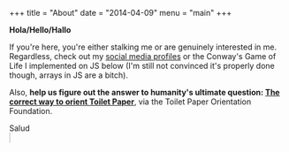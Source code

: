+++
title = "About"
date = "2014-04-09"
menu = "main"
+++

**Hola/Hello/Hallo**

If you're here, you're either stalking me or are genuinely interested in me. Regardless, check out my [social media profiles](/) or the Conway's Game of Life I implemented on JS below (I'm still not convinced it's properly done though, arrays in JS are a bitch).

Also, **help us figure out the answer to humanity's ultimate question: [The correct way to orient Toilet Paper](http://toiletpaperorientation.org)**, via the Toilet Paper Orientation Foundation.

Salud
</br>
<canvas id="game" width="500" height="500" style="border:1px solid #d3d3d3;"></div>
<div id="timer"></div>
<script type="text/javascript">
var x = 500;
var y = 500;
var cycles = 1000;
var side = 10;
let board = Array.from(Array(x/side), () => new Array(y/side));
for(i=0;i<x/side;i++){
    for(j=0;j<y/side;j++){
        if(Math.floor(Math.random()*100+1)<=20){
            board[i][j]=1;
        }
        else{
            board[i][j]=0;
        }
    }
}
function sumOfNeighbours(temp_board,i,j){
    var left = i-1;
    var right = i+1;
    var up = j-1;
    var down = j+1;
    if(i==0){
        left = x/side-1;
    }
    else if(i == x/side-1){
        right = 0;
    }
    if(j==0){
        up = y/side-1;
    }
    else if(j == y/side-1){
        down = 0;
    }
    return (temp_board[left][up]+temp_board[i][up]+temp_board[right][up]+temp_board[left][j]+temp_board[right][j]+temp_board[left][down]+temp_board[i][down]+temp_board[right][down]);
}
var c = document.getElementById("game");
var ctx = c.getContext("2d");
var cycle_time = 1000;
var total_time = cycle_time * cycles;
var my_interval = setInterval(function(){
    let previous_board = JSON.parse(JSON.stringify(board));
    $("#timer").html("Cycles left:"+(total_time/cycle_time-1)+".");
    for(i=0;i<x/side;i++){
		for(j=0;j<y/side;j++){
            //check for neighbours
			if(previous_board[i][j] == 1){
                if(sumOfNeighbours(previous_board,i,j) < 2 || sumOfNeighbours(previous_board,i,j) > 3){
                    board[i][j] = 0;//dies
                }
            }
            else{
                if(sumOfNeighbours(previous_board,i,j) == 3){
                    board[i][j] = 1;//lives
                }
            }
		}
	}
    for(i=0;i<x/side;i++){
		for(j=0;j<y/side;j++){
			if(board[i][j]==1){
                ctx.fillStyle = "black";
			    ctx.fillRect(i*10, j*10, 10, 10);
            }
            else{
                ctx.fillStyle = "white";
			    ctx.fillRect(i*10, j*10, 10, 10);
            }
		}
	}
    total_time -= cycle_time;
    if(total_time<=0){
        clearInterval(my_interval);
    }
}, cycle_time);
</script>